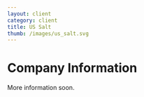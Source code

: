 ```yaml
---
layout: client
category: client
title: US Salt
thumb: /images/us_salt.svg
---
```


# Company Information

More information soon.
